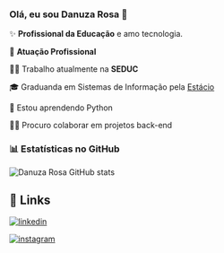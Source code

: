 ### Olá, eu sou Danuza Rosa 👋

✨ **Profissional da Educação** e amo tecnologia.

🏢 **Atuação Profissional**

👩‍💻 Trabalho atualmente na **SEDUC**

🎓 Graduanda em Sistemas de Informação pela [Estácio](https://estacio.br/)

🧠 Estou aprendendo Python

👯‍♀️ Procuro colaborar em projetos back-end



### 📊 Estatísticas no GitHub
![Danuza Rosa GitHub stats](https://github-readme-stats.vercel.app/api?username=danuza-rosa&show_icons=true&theme=dracula)



## 🔗 Links
[![linkedin](https://img.shields.io/badge/linkedin-000?style=for-the-badge&logo=linkedin&logoColor=blue)](https://www.linkedin.com/in/danuza-rosa/)

[![instagram](https://img.shields.io/badge/instagram-000?style=for-the-badge&logo=instagram&logoColor=blue)](https://www.instagram.com/danuza_rosa/)
